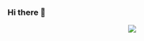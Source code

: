 ### Hi there 👋


<p align="center">
<img src="https://github-readme-stats.mrdulin.vercel.app/api?username=oCoke&show_icons=true&hide_border=true">
<!-- <br>
<img src="https://visitor-badge.glitch.me/badge?page_id=oCoke.oCoke"> -->
</p>
